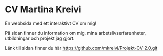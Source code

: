 # CV Martina Kreivi

En webbsida med ett interaktivt CV om mig!

På sidan finner du information om mig, mina arbetslivserfarenheter, utbildningar och projekt jag gjort.

Länk till sidan finner du här
https://github.com/mkreivi/Projekt-CV-2.0.git